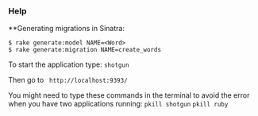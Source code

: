 ### Help

**Generating migrations in Sinatra:
```
$ rake generate:model NAME=<Word>
$ rake generate:migration NAME=create_words
```

To start the application type:
`shotgun`

Then go to
` http://localhost:9393/`


You might need to type these commands in the terminal to avoid the error when you have two applications running:
`pkill shotgun`
`pkill ruby`
